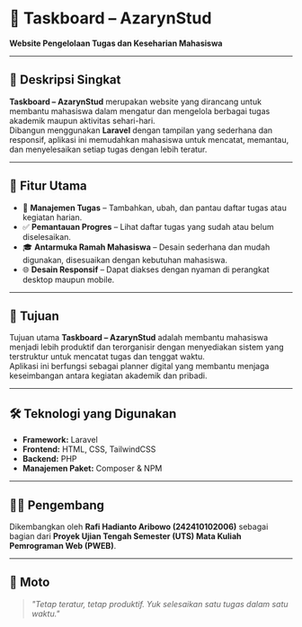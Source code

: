 # 🎯 Taskboard – AzarynStud  
**Website Pengelolaan Tugas dan Keseharian Mahasiswa**


---

## 📘 Deskripsi Singkat
**Taskboard – AzarynStud** merupakan website yang dirancang untuk membantu mahasiswa dalam mengatur dan mengelola berbagai tugas akademik maupun aktivitas sehari-hari.  
Dibangun menggunakan **Laravel** dengan tampilan yang sederhana dan responsif, aplikasi ini memudahkan mahasiswa untuk mencatat, memantau, dan menyelesaikan setiap tugas dengan lebih teratur.

---

## 🚀 Fitur Utama
- 📅 **Manajemen Tugas** – Tambahkan, ubah, dan pantau daftar tugas atau kegiatan harian.  
- ✅ **Pemantauan Progres** – Lihat daftar tugas yang sudah atau belum diselesaikan.  
- 🎓 **Antarmuka Ramah Mahasiswa** – Desain sederhana dan mudah digunakan, disesuaikan dengan kebutuhan mahasiswa.  
- 🌐 **Desain Responsif** – Dapat diakses dengan nyaman di perangkat desktop maupun mobile.  

---

## 🧠 Tujuan
Tujuan utama **Taskboard – AzarynStud** adalah membantu mahasiswa menjadi lebih produktif dan terorganisir dengan menyediakan sistem yang terstruktur untuk mencatat tugas dan tenggat waktu.  
Aplikasi ini berfungsi sebagai planner digital yang membantu menjaga keseimbangan antara kegiatan akademik dan pribadi.

---

## 🛠️ Teknologi yang Digunakan
- **Framework:** Laravel  
- **Frontend:** HTML, CSS, TailwindCSS  
- **Backend:** PHP  
- **Manajemen Paket:** Composer & NPM  

---

## 👨‍💻 Pengembang
Dikembangkan oleh **Rafi Hadianto Aribowo (242410102006)** sebagai bagian dari **Proyek Ujian Tengah Semester (UTS) Mata Kuliah Pemrograman Web (PWEB)**.

---

## 📄 Moto
> _"Tetap teratur, tetap produktif. Yuk selesaikan satu tugas dalam satu waktu."_
